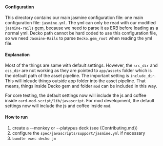#### Configuration

This directory contains our main jasmine configuration file: one main
 configuration file: `jasmine.yml`. The yml can only be read with our modified 
`jasmine-rails` [gem](https://github.com/chuenlok/jasmine-rails), because we
need to parse it as ERB before loading as a normal yml. Decko path cannot be
hard coded to use this configuration file, so we need `Jasmine-Rails` to 
parse `Decko.gem_root` when reading the yml file.

#### Explanation
Most of the things are same with default settings. However, the `src_dir` 
and `css_dir` are not working as they are pointed to `app/assets` folder which 
is the default path of the asset pipeline. The important setting is 
`include_dir`. This will inlcude things outside app folder into the asset 
pipeline. That means, things inside Decko gem and folder `mod` can be included in
this way.

For core testing, the default settings now will include the js and coffee inside
`card-mod-script/lib/javascript`. For mod development, the default settings now 
will include the js and coffee inside `mod`.

#### How to run
1. create a --monkey or --platypus deck (see {Contributing.md})
2. configure the `spec/javascripts/support/jasmine.yml` if necessary
3. `bundle exec decko jm`